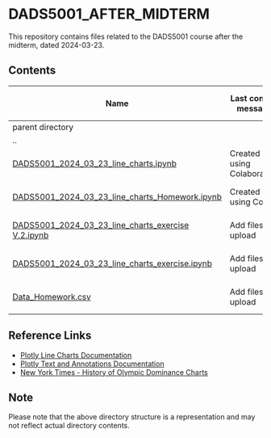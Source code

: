 # DADS5001_AFTER_MIDTERM

This repository contains files related to the DADS5001 course after the midterm, dated 2024-03-23.

## Contents

| Name                                          | Last commit message       | Last commit date |
|-----------------------------------------------|---------------------------|------------------|
| parent directory                             |                           |                  |
| ..                                            |                           |                  |
| [DADS5001_2024_03_23_line_charts.ipynb](./DADS5001_2024_03_23_line_charts.ipynb)          | Created using Colaboratory | 3 weeks ago      |
| [DADS5001_2024_03_23_line_charts_Homework.ipynb](./DADS5001_2024_03_23_line_charts_Homework.ipynb) | Created using Colab       | 2 minutes ago    |
| [DADS5001_2024_03_23_line_charts_exercise V.2.ipynb](./DADS5001_2024_03_23_line_charts_exercise_V.2.ipynb) | Add files via upload      | 1 minute ago     |
| [DADS5001_2024_03_23_line_charts_exercise.ipynb](./DADS5001_2024_03_23_line_charts_exercise.ipynb) | Add files via upload      | 3 weeks ago      |
| [Data_Homework.csv](./Data_Homework.csv)      | Add files via upload      | 3 weeks ago      |

## Reference Links

- [Plotly Line Charts Documentation](https://plotly.com/python/line-charts/)
- [Plotly Text and Annotations Documentation](https://plotly.com/python/text-and-annotations/)
- [New York Times - History of Olympic Dominance Charts](https://www.nytimes.com/interactive/2016/08/08/sports/olympics/history-olympic-dominance-charts.html)

## Note

Please note that the above directory structure is a representation and may not reflect actual directory contents.
